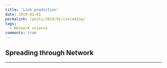 ```yaml
---
title: 'Link prediction'
date: 2019-01-01
permalink: /posts/2019/01/cascading/
tags:
  - Network science
comments: true
---
```


## Spreading through Network



------

